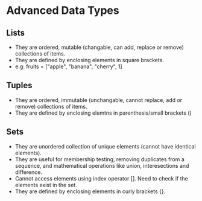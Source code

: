 # Advanced Data Types

## Lists
 - They are ordered, mutable (changable, can add, replace or remove) collections of items. 
 - They are defined by enclosing elements in square brackets.
 - e.g: fruits = ["apple", "banana", "cherry", 1]

 ## Tuples
 - They are ordered, immutable (unchangable, cannot replace, add or remove) collections of items.
 - They are defined by enclosing elemtns in parenthesis/small brackets ()

## Sets
- They are unordered collection of unique elements (cannot have identical elements).
- They are useful for membership testing, removing duplicates from a sequence, and mathematical operations like union, interesections and difference.
- Cannot access elements using index operator []. Need to check if the elements exist in the set.
- They are defined by enclosing elements in curly brackets {}.